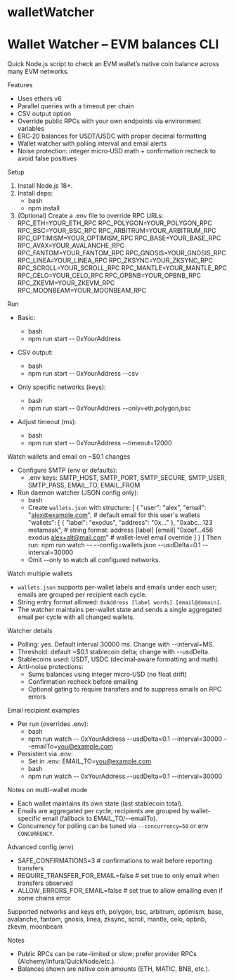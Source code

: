 # walletWatcher
Wallet Watcher – EVM balances CLI
=================================

Quick Node.js script to check an EVM wallet’s native coin balance across many EVM networks.

Features
- Uses ethers v6
- Parallel queries with a timeout per chain
- CSV output option
- Override public RPCs with your own endpoints via environment variables
 - ERC‑20 balances for USDT/USDC with proper decimal formatting
 - Wallet watcher with polling interval and email alerts
 - Noise protection: integer micro‑USD math + confirmation recheck to avoid false positives

Setup
1) Install Node.js 18+.
2) Install deps:
	 - bash
	 - npm install
3) (Optional) Create a .env file to override RPC URLs:
	 RPC_ETH=YOUR_ETH_RPC
	 RPC_POLYGON=YOUR_POLYGON_RPC
	 RPC_BSC=YOUR_BSC_RPC
	 RPC_ARBITRUM=YOUR_ARBITRUM_RPC
	 RPC_OPTIMISM=YOUR_OPTIMISM_RPC
	 RPC_BASE=YOUR_BASE_RPC
	 RPC_AVAX=YOUR_AVALANCHE_RPC
	 RPC_FANTOM=YOUR_FANTOM_RPC
	 RPC_GNOSIS=YOUR_GNOSIS_RPC
	 RPC_LINEA=YOUR_LINEA_RPC
	 RPC_ZKSYNC=YOUR_ZKSYNC_RPC
	 RPC_SCROLL=YOUR_SCROLL_RPC
	 RPC_MANTLE=YOUR_MANTLE_RPC
	 RPC_CELO=YOUR_CELO_RPC
	 RPC_OPBNB=YOUR_OPBNB_RPC
	 RPC_ZKEVM=YOUR_ZKEVM_RPC
	 RPC_MOONBEAM=YOUR_MOONBEAM_RPC

Run
- Basic:
	- bash
	- npm run start -- 0xYourAddress

- CSV output:
	- bash
	- npm run start -- 0xYourAddress --csv

- Only specific networks (keys):
	- bash
	- npm run start -- 0xYourAddress --only=eth,polygon,bsc

- Adjust timeout (ms):
	- bash
	- npm run start -- 0xYourAddress --timeout=12000

Watch wallets and email on ~$0.1 changes
- Configure SMTP (env or defaults):
	- .env keys: SMTP_HOST, SMTP_PORT, SMTP_SECURE, SMTP_USER, SMTP_PASS, EMAIL_TO, EMAIL_FROM
- Run daemon watcher (JSON config only):
	- bash
	- Create `wallets.json` with structure:
	  [
	    {
	      "user": "alex",
	      "email": "alex@example.com",           # default email for this user's wallets
	      "wallets": [
	        { "label": "exodus", "address": "0x..." },
	        "0xabc...123 metamask",               # string format: address [label] [email]
	        "0xdef...456 exodus alex+alt@mail.com" # wallet-level email override
	      ]
	    }
	  ]
	  Then run: npm run watch -- --config=wallets.json --usdDelta=0.1 --interval=30000
	- Omit --only to watch all configured networks.

Watch multiple wallets
- `wallets.json` supports per-wallet labels and emails under each user; emails are grouped per recipient each cycle.
- String entry format allowed: `0xAddress [label words] [email@domain]`.
- The watcher maintains per-wallet state and sends a single aggregated email per cycle with all changed wallets.

Watcher details
- Polling: yes. Default interval 30000 ms. Change with --interval=MS.
- Threshold: default ~$0.1 stablecoin delta; change with --usdDelta.
- Stablecoins used: USDT, USDC (decimal‑aware formatting and math).
- Anti‑noise protections:
	- Sums balances using integer micro‑USD (no float drift)
	- Confirmation recheck before emailing
	- Optional gating to require transfers and to suppress emails on RPC errors

Email recipient examples
- Per run (overrides .env):
	- bash
	- npm run watch -- 0xYourAddress --usdDelta=0.1 --interval=30000 --emailTo=you@example.com
- Persistent via .env:
	- Set in .env: EMAIL_TO=you@example.com
	- bash
	- npm run watch -- 0xYourAddress --usdDelta=0.1 --interval=30000

Notes on multi-wallet mode
- Each wallet maintains its own state (last stablecoin total).
- Emails are aggregated per cycle; recipients are grouped by wallet-specific email (fallback to EMAIL_TO/--emailTo).
- Concurrency for polling can be tuned via `--concurrency=50` or env `CONCURRENCY`.

Advanced config (env)
- SAFE_CONFIRMATIONS=3               # confirmations to wait before reporting transfers
- REQUIRE_TRANSFER_FOR_EMAIL=false   # set true to only email when transfers observed
- ALLOW_ERRORS_FOR_EMAIL=false       # set true to allow emailing even if some chains error

Supported networks and keys
eth, polygon, bsc, arbitrum, optimism, base, avalanche, fantom, gnosis, linea, zksync, scroll, mantle, celo, opbnb, zkevm, moonbeam

Notes
- Public RPCs can be rate-limited or slow; prefer provider RPCs (Alchemy/Infura/QuickNode/etc.).
- Balances shown are native coin amounts (ETH, MATIC, BNB, etc.).
